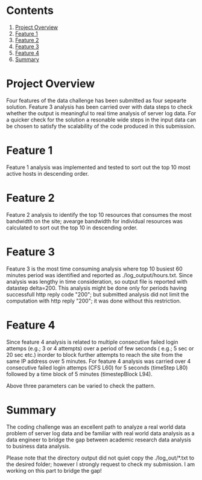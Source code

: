 # Contents
1. [Project Overview](README.md#project-overview)
2. [Feature 1](README.md#comments-on-feature-1)
3. [Feature 2](README.md#comments-on-feature-2)
4. [Feature 3](README.md#comments-on-feature-3)
5. [Feature 4](README.md#comments-on-feature-4)
6. [Summary](README.md#summary)


# Project Overview

Four features of the data challenge has been submitted as four sepearte solution. Feature 3 analysis has been carried over with data steps to check whether the output is meaningful to real time analysis of server log data. For a quicker check for the solution a resonable wide steps in the input data can be chosen to satisfy the scalability of the code produced in this submission.

# Feature 1

Feature 1 analysis was implemented and tested to sort out the top 10 most active hosts in descending order.

# Feature 2

Feature 2 analysis to identify the top 10 resources that consumes the most bandwidth on the site; avearge bandwidth for individual resources was calculated to sort out the top 10 in descending order. 

# Feature 3

Feature 3 is the most time consuming analysis where top 10 busiest 60 minutes period was identified and reported as ./log_output/hours.txt. Since analysis was lengthy in time consideration, so output file is reported with datastep delta=200. This analysis might be done only for periods having successfull http reply code "200"; but submitted analysis did not limit the computation with http reply "200"; it was done without this restriction.

# Feature 4

Since feature 4 analysis is related to multiple consecutive failed login attemps (e.g.; 3 or 4 attempts) over a period of few seconds ( e.g.; 5 sec or 20 sec etc.) inorder to block further attempts to reach the site from the same IP address over 5 minutes. For feature 4 analysis was carried over 4 consecutive failed login attemps (CFS L60) for  5 seconds (timeStep L80) followed by a time block of 5 minutes (timestepBlock L94).

Above three parameters can be varied to check the pattern. 

# Summary

The coding challenge was an excellent path to analyze a real world data problem of server log data and be familiar with real world data analysis as a data engineer to bridge the gap between academic research data analysis to business data analysis. 

Please note that the directory output did not quiet copy the ./log_out/*.txt to the desired folder; however I strongly request to check my submission. I am working on this part to bridge the gap!




